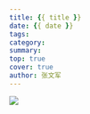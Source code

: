 ```yaml
---
title: {{ title }}
date: {{ date }}
tags: 
category: 
summary: 
top: true
cover: true
author: 张文军
---
```


![](/images/favicon.png)